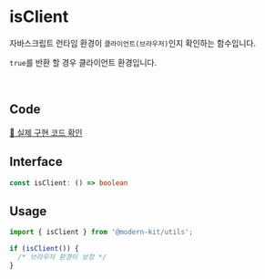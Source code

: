# isClient

자바스크립트 런타임 환경이 `클라이언트(브라우저)`인지 확인하는 함수입니다.

`true`를 반환 할 경우 클라이언트 환경입니다.

<br />

## Code
[🔗 실제 구현 코드 확인](https://github.com/modern-agile-team/modern-kit/blob/main/packages/utils/src/device/isClient/index.ts)

## Interface
```ts title="typescript"
const isClient: () => boolean
```

## Usage
```ts title="typescript"
import { isClient } from '@modern-kit/utils';

if (isClient()) {
  /* 브라우저 환경이 보장 */
}
```